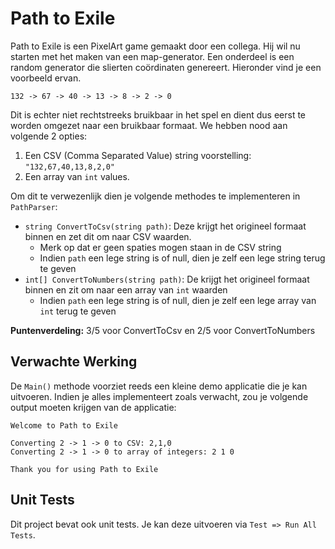 # Path to Exile

Path to Exile is een PixelArt game gemaakt door een collega. Hij wil nu starten met het maken van een map-generator. Een onderdeel is een random generator die slierten coördinaten genereert. Hieronder vind je een voorbeeld ervan.

```
132 -> 67 -> 40 -> 13 -> 8 -> 2 -> 0
```

Dit is echter niet rechtstreeks bruikbaar in het spel en dient dus eerst te worden omgezet naar een bruikbaar formaat. We hebben nood aan volgende 2 opties:

1. Een CSV (Comma Separated Value) string voorstelling: `"132,67,40,13,8,2,0"`
2. Een array van `int` values.

Om dit te verwezenlijk dien je volgende methodes te implementeren in `PathParser`:

* `string ConvertToCsv(string path)`: Deze krijgt het origineel formaat binnen en zet dit om naar CSV waarden.
  * Merk op dat er geen spaties mogen staan in de CSV string
  * Indien `path` een lege string is of null, dien je zelf een lege string terug te geven
* `int[] ConvertToNumbers(string path)`: De krijgt het origineel formaat binnen en zit om naar een array van `int` waarden
  * Indien `path` een lege string is of null, dien je zelf een lege array van `int` terug te geven

**Puntenverdeling:** 3/5 voor ConvertToCsv en 2/5 voor ConvertToNumbers

## Verwachte Werking

De `Main()` methode voorziet reeds een kleine demo applicatie die je kan uitvoeren. Indien je alles implementeert zoals verwacht, zou je volgende output moeten krijgen van de applicatie:

```text
Welcome to Path to Exile

Converting 2 -> 1 -> 0 to CSV: 2,1,0
Converting 2 -> 1 -> 0 to array of integers: 2 1 0

Thank you for using Path to Exile
```

## Unit Tests

Dit project bevat ook unit tests. Je kan deze uitvoeren via `Test => Run All Tests`.
